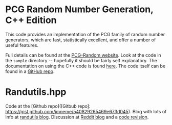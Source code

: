 # PCG Random Number Generation, C++ Edition

[PCG-Random website]: http://www.pcg-random.org

This code provides an implementation of the PCG family of random number
generators, which are fast, statistically excellent, and offer a number of
useful features.

Full details can be found at the [PCG-Random website]. Look
at the code in the `sample` directory -- hopefully it should be fairly
self explanatory. The documentation on using the C++ code is found [here](http://www.pcg-random.org/using-pcg-cpp.html). The code itself can be found in a [GitHub repo](https://github.com/imneme/pcg-cpp).


# Randutils.hpp


Code at the [Github repo]([Gitbub repo]: https://gist.github.com/imneme/540829265469e673d045).
Blog with lots of info at [randutils blog](http://www.pcg-random.org/posts/ease-of-use-without-loss-of-power.html).
Discussion at [Reddit blog](https://www.reddit.com/r/cpp/comments/34yqxa/announcing_randutils_a_single_portable/) and a [code revision](https://gist.github.com/Florianjw/fa0555e3051e5a4cb1c9/revisions).
